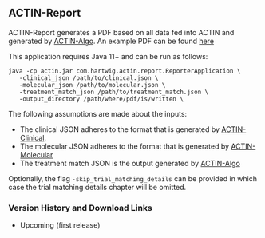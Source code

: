 ## ACTIN-Report

ACTIN-Report generates a PDF based on all data fed into ACTIN and generated by [ACTIN-Algo](../algo/README.md).
An example PDF can be found [here](src/main/resources/example.actin.pdf)

This application requires Java 11+ and can be run as follows: 

```
java -cp actin.jar com.hartwig.actin.report.ReporterApplication \
   -clinical_json /path/to/clinical.json \
   -molecular_json /path/to/molecular.json \
   -treatment_match_json /path/to/treatment_match.json \
   -output_directory /path/where/pdf/is/written \
```

The following assumptions are made about the inputs:
 - The clinical JSON adheres to the format that is generated by [ACTIN-Clinical](../clinical/README.md).
 - The molecular JSON adheres to the format that is generated by [ACTIN-Molecular](../molecular/README.md)
 - The treatment match JSON is the output generated by [ACTIN-Algo](../algo/README.md)
 
Optionally, the flag `-skip_trial_matching_details` can be provided in which case the trial matching details chapter will be omitted.
 
### Version History and Download Links
 - Upcoming (first release) 
